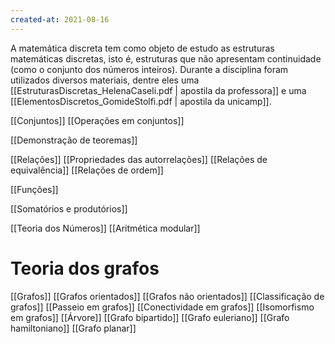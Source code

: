 ```yaml
---
created-at: 2021-08-16
---
```

A matemática discreta tem como objeto de estudo as estruturas matemáticas discretas, isto é, estruturas que não apresentam continuidade (como o conjunto dos números inteiros). Durante a disciplina foram utilizados diversos materiais, dentre eles uma [[EstruturasDiscretas_HelenaCaseli.pdf | apostila da professora]] e uma [[ElementosDiscretos_GomideStolfi.pdf | apostila da unicamp]].

[[Conjuntos]]
[[Operações em conjuntos]]

[[Demonstração de teoremas]]

[[Relações]]
[[Propriedades das autorrelações]]
[[Relações de equivalência]]
[[Relações de ordem]]

[[Funções]]

[[Somatórios e produtórios]]

[[Teoria dos Números]]
[[Aritmética modular]]

# Teoria dos grafos
[[Grafos]]
[[Grafos orientados]]
[[Grafos não orientados]]
[[Classificação de grafos]]
[[Passeio em grafos]]
[[Conectividade em grafos]]
[[Isomorfismo em grafos]]
[[Árvore]]
[[Grafo bipartido]]
[[Grafo euleriano]]
[[Grafo hamiltoniano]]
[[Grafo planar]]
